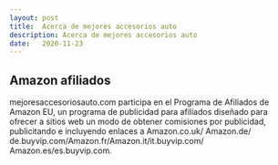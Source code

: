 ```yaml
---
layout: post
title:  Acerca de mejores accesorios auto
description: Acerca de mejores accesorios auto
date:   2020-11-23
---
```




<h2>Amazon afiliados</h2>

<p>mejoresaccesoriosauto.com participa en el Programa de Afiliados de Amazon EU, un programa de publicidad para afiliados diseñado para ofrecer a sitios web un modo de obtener comisiones por publicidad, publicitando e incluyendo enlaces a Amazon.co.uk/ Amazon.de/ de.buyvip.com/Amazon.fr/Amazon.it/it.buyvip.com/ Amazon.es/es.buyvip.com.</p>
